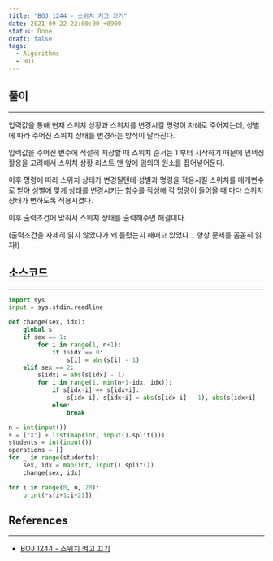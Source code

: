 ```yaml
---
title: "BOJ 1244 - 스위치 켜고 끄기"
date: 2021-09-22 22:00:00 +0900
status: Done
draft: false
tags:
  - Algorithms
  - BOJ
---
```

## 풀이
---
입력값을 통해 현재 스위치 상황과 스위치를 변경시킬 명령이 차례로 주어지는데, 성별에 따라 주어진 스위치 상태를 변경하는 방식이 달라진다.



입력값을 주어진 변수에 적절히 저장할 때 스위치 순서는 1 부터 시작하기 때문에 인덱싱 활용을 고려해서 스위치 상황 리스트 맨 앞에 임의의 원소를 집어넣어둔다.



이후 명령에 따라 스위치 상태가 변경될텐데 성별과 명령을 적용시킬 스위치를 매개변수로 받아 성별에 맞게 상태를 변경시키는 함수를 작성해 각 명령이 들어올 때 마다 스위치 상태가 변하도록 적용시켰다.



이후 출력조건에 맞춰서 스위치 상태를 출력해주면 해결이다.

(출력조건을 자세히 읽지 않았다가 왜 틀렸는지 해매고 있었다... 항상 문제를 꼼꼼히 읽자!)

## 소스코드
---
```python
import sys
input = sys.stdin.readline

def change(sex, idx):
    global s
    if sex == 1:
        for i in range(1, n+1):
            if i%idx == 0:
                s[i] = abs(s[i] - 1)
    elif sex == 2:
        s[idx] = abs(s[idx] - 1)
        for i in range(1, min(n+1-idx, idx)):
            if s[idx-i] == s[idx+i]:
                s[idx-i], s[idx+i] = abs(s[idx-i] - 1), abs(s[idx+i] - 1)
            else:
                break

n = int(input())
s = ["X"] + list(map(int, input().split()))
students = int(input())
operations = []
for _ in range(students):
    sex, idx = map(int, input().split())
    change(sex, idx)

for i in range(0, n, 20):
    print(*s[i+1:i+21])
```

## References
---
- [BOJ 1244 - 스위치 켜고 끄기](https://www.acmicpc.net/problem/1244)
